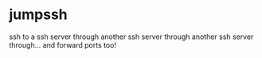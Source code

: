 jumpssh
=======

ssh to a ssh server through another ssh server through another ssh server through... and forward ports too!
